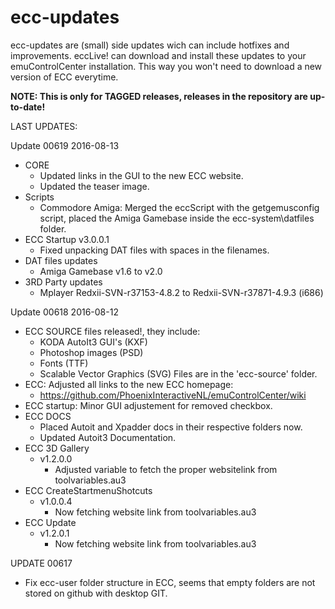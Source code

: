 # ecc-updates
ecc-updates are (small) side updates wich can include hotfixes and improvements.
eccLive! can download and install these updates to your emuControlCenter installation.
This way you won't need to download a new version of ECC everytime.

**NOTE: This is only for TAGGED releases, releases in the repository are up-to-date!**

LAST UPDATES:

Update 00619 2016-08-13
- CORE
  - Updated links in the GUI to the new ECC website.
  - Updated the teaser image.
- Scripts
  - Commodore Amiga: Merged the eccScript with the getgemusconfig script, placed
    the Amiga Gamebase inside the ecc-system\datfiles folder.
- ECC Startup v3.0.0.1
  - Fixed unpacking DAT files with spaces in the filenames.
- DAT files updates
  - Amiga Gamebase v1.6 to v2.0
- 3RD Party updates
  - Mplayer Redxii-SVN-r37153-4.8.2 to Redxii-SVN-r37871-4.9.3 (i686)


Update 00618 2016-08-12
- ECC SOURCE files released!, they include:
  - KODA AutoIt3 GUI's (KXF)
  - Photoshop images (PSD)
  - Fonts (TTF)
  - Scalable Vector Graphics (SVG)
  Files are in the 'ecc-source' folder.
- ECC: Adjusted all links to the new ECC homepage:
  - https://github.com/PhoenixInteractiveNL/emuControlCenter/wiki
- ECC startup: Minor GUI adjustement for removed checkbox.
- ECC DOCS
  - Placed Autoit and Xpadder docs in their respective folders now.
  - Updated Autoit3 Documentation.
- ECC 3D Gallery
  - v1.2.0.0
    - Adjusted variable to fetch the proper websitelink from toolvariables.au3
- ECC CreateStartmenuShotcuts
  - v1.0.0.4
    - Now fetching website link from toolvariables.au3
- ECC Update
  - v1.2.0.1
    - Now fetching website link from toolvariables.au3

UPDATE 00617
- Fix ecc-user folder structure in ECC, seems that empty folders are not stored
  on github with desktop GIT.
